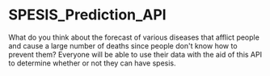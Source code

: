 # SPESIS_Prediction_API
What do you think about the forecast of various diseases that afflict people and cause a large number of deaths since people don't know how to prevent them? Everyone will be able to use their data with the aid of this API to determine whether or not they can have spesis.
